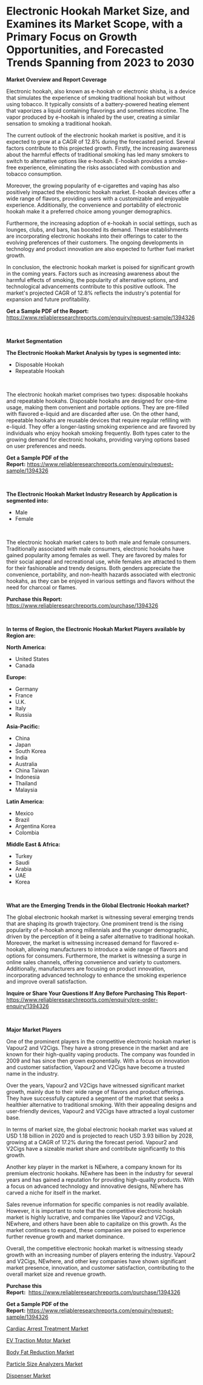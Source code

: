 <p><h1>Electronic Hookah Market Size, and Examines its Market Scope, with a Primary Focus on Growth Opportunities, and Forecasted Trends Spanning from 2023 to 2030</h1></p><p><strong>Market Overview and Report Coverage</strong></p>
<p><p>Electronic hookah, also known as e-hookah or electronic shisha, is a device that simulates the experience of smoking traditional hookah but without using tobacco. It typically consists of a battery-powered heating element that vaporizes a liquid containing flavorings and sometimes nicotine. The vapor produced by e-hookah is inhaled by the user, creating a similar sensation to smoking a traditional hookah.</p><p>The current outlook of the electronic hookah market is positive, and it is expected to grow at a CAGR of 12.8% during the forecasted period. Several factors contribute to this projected growth. Firstly, the increasing awareness about the harmful effects of traditional smoking has led many smokers to switch to alternative options like e-hookah. E-hookah provides a smoke-free experience, eliminating the risks associated with combustion and tobacco consumption.</p><p>Moreover, the growing popularity of e-cigarettes and vaping has also positively impacted the electronic hookah market. E-hookah devices offer a wide range of flavors, providing users with a customizable and enjoyable experience. Additionally, the convenience and portability of electronic hookah make it a preferred choice among younger demographics.</p><p>Furthermore, the increasing adoption of e-hookah in social settings, such as lounges, clubs, and bars, has boosted its demand. These establishments are incorporating electronic hookahs into their offerings to cater to the evolving preferences of their customers. The ongoing developments in technology and product innovation are also expected to further fuel market growth.</p><p>In conclusion, the electronic hookah market is poised for significant growth in the coming years. Factors such as increasing awareness about the harmful effects of smoking, the popularity of alternative options, and technological advancements contribute to this positive outlook. The market's projected CAGR of 12.8% reflects the industry's potential for expansion and future profitability.</p></p>
<p><strong>Get a Sample PDF of the Report:</strong> <a href="https://www.reliableresearchreports.com/enquiry/request-sample/1394326">https://www.reliableresearchreports.com/enquiry/request-sample/1394326</a></p>
<p>&nbsp;</p>
<p><strong>Market Segmentation</strong></p>
<p><strong>The Electronic Hookah Market Analysis by types is segmented into:</strong></p>
<p><ul><li>Disposable Hookah</li><li>Repeatable Hookah</li></ul></p>
<p>&nbsp;</p>
<p><p>The electronic hookah market comprises two types: disposable hookahs and repeatable hookahs. Disposable hookahs are designed for one-time usage, making them convenient and portable options. They are pre-filled with flavored e-liquid and are discarded after use. On the other hand, repeatable hookahs are reusable devices that require regular refilling with e-liquid. They offer a longer-lasting smoking experience and are favored by individuals who enjoy hookah smoking frequently. Both types cater to the growing demand for electronic hookahs, providing varying options based on user preferences and needs.</p></p>
<p><strong>Get a Sample PDF of the Report:</strong>&nbsp;<a href="https://www.reliableresearchreports.com/enquiry/request-sample/1394326">https://www.reliableresearchreports.com/enquiry/request-sample/1394326</a></p>
<p>&nbsp;</p>
<p><strong>The Electronic Hookah Market Industry Research by Application is segmented into:</strong></p>
<p><ul><li>Male</li><li>Female</li></ul></p>
<p>&nbsp;</p>
<p><p>The electronic hookah market caters to both male and female consumers. Traditionally associated with male consumers, electronic hookahs have gained popularity among females as well. They are favored by males for their social appeal and recreational use, while females are attracted to them for their fashionable and trendy designs. Both genders appreciate the convenience, portability, and non-health hazards associated with electronic hookahs, as they can be enjoyed in various settings and flavors without the need for charcoal or flames.</p></p>
<p><strong>Purchase this Report:</strong>&nbsp; <a href="https://www.reliableresearchreports.com/purchase/1394326">https://www.reliableresearchreports.com/purchase/1394326</a></p>
<p>&nbsp;</p>
<p><strong>In terms of Region, the Electronic Hookah Market Players available by Region are:</strong></p>
<p>
    <p> <strong> North America: </strong>
        <ul>
            <li>United States</li>
            <li>Canada</li>
        </ul>
        </p> 
    <p> <strong> Europe: </strong>
        <ul>
            <li>Germany</li>
            <li>France</li>
            <li>U.K.</li>
            <li>Italy</li>
            <li>Russia</li>
        </ul>
        </p> 
    <p> <strong> Asia-Pacific: </strong>
        <ul>
            <li>China</li>
            <li>Japan</li>
            <li>South Korea</li>
            <li>India</li>
            <li>Australia</li>
            <li>China Taiwan</li>
            <li>Indonesia</li>
            <li>Thailand</li>
            <li>Malaysia</li>
        </ul>
        </p> 
    <p> <strong> Latin America: </strong>
        <ul>
            <li>Mexico</li>
            <li>Brazil</li>
            <li>Argentina Korea</li>
            <li>Colombia</li>
        </ul>
        </p> 
    <p> <strong> Middle East & Africa: </strong>
        <ul>
            <li>Turkey</li>
            <li>Saudi</li>
            <li>Arabia</li>
            <li>UAE</li>
            <li>Korea</li>
        </ul>
    </p>
    </p>
<p>&nbsp;</p>
<p><strong>What are the Emerging Trends in the Global Electronic Hookah market?</strong></p>
<p><p>The global electronic hookah market is witnessing several emerging trends that are shaping its growth trajectory. One prominent trend is the rising popularity of e-hookah among millennials and the younger demographic, driven by the perception of it being a safer alternative to traditional hookah. Moreover, the market is witnessing increased demand for flavored e-hookah, allowing manufacturers to introduce a wide range of flavors and options for consumers. Furthermore, the market is witnessing a surge in online sales channels, offering convenience and variety to customers. Additionally, manufacturers are focusing on product innovation, incorporating advanced technology to enhance the smoking experience and improve overall satisfaction.</p></p>
<p><strong>Inquire or Share Your Questions If Any Before Purchasing This Report</strong>- <a href="https://www.reliableresearchreports.com/enquiry/pre-order-enquiry/1394326">https://www.reliableresearchreports.com/enquiry/pre-order-enquiry/1394326</a></p>
<p>&nbsp;</p>
<p><strong>Major Market Players</strong></p>
<p><p>One of the prominent players in the competitive electronic hookah market is Vapour2 and V2Cigs. They have a strong presence in the market and are known for their high-quality vaping products. The company was founded in 2009 and has since then grown exponentially. With a focus on innovation and customer satisfaction, Vapour2 and V2Cigs have become a trusted name in the industry.</p><p>Over the years, Vapour2 and V2Cigs have witnessed significant market growth, mainly due to their wide range of flavors and product offerings. They have successfully captured a segment of the market that seeks a healthier alternative to traditional smoking. With their appealing designs and user-friendly devices, Vapour2 and V2Cigs have attracted a loyal customer base.</p><p>In terms of market size, the global electronic hookah market was valued at USD 1.18 billion in 2020 and is projected to reach USD 3.93 billion by 2028, growing at a CAGR of 17.2% during the forecast period. Vapour2 and V2Cigs have a sizeable market share and contribute significantly to this growth.</p><p>Another key player in the market is NEwhere, a company known for its premium electronic hookahs. NEwhere has been in the industry for several years and has gained a reputation for providing high-quality products. With a focus on advanced technology and innovative designs, NEwhere has carved a niche for itself in the market.</p><p>Sales revenue information for specific companies is not readily available. However, it is important to note that the competitive electronic hookah market is highly lucrative, and companies like Vapour2 and V2Cigs, NEwhere, and others have been able to capitalize on this growth. As the market continues to expand, these companies are poised to experience further revenue growth and market dominance.</p><p>Overall, the competitive electronic hookah market is witnessing steady growth with an increasing number of players entering the industry. Vapour2 and V2Cigs, NEwhere, and other key companies have shown significant market presence, innovation, and customer satisfaction, contributing to the overall market size and revenue growth.</p></p>
<p><strong>Purchase this Report:</strong>&nbsp;&nbsp;<a href="https://www.reliableresearchreports.com/purchase/1394326">https://www.reliableresearchreports.com/purchase/1394326</a></p>
<p></p>
<p><strong>Get a Sample PDF of the Report:</strong>&nbsp;<a href="https://www.reliableresearchreports.com/enquiry/request-sample/1394326">https://www.reliableresearchreports.com/enquiry/request-sample/1394326</a></p>
<p><p><a href="https://medium.com/@emiliomartelli542/cardiac-arrest-treatment-market-size-growth-forecast-2023-2030-4743fd782510">Cardiac Arrest Treatment Market</a></p><p><a href="https://www.linkedin.com/pulse/decoding-ev-traction-motor-market-deep-dive-latest-trends-mhcwe/">EV Traction Motor Market</a></p><p><a href="https://medium.com/@kanew14036/body-fat-reduction-market-size-growth-forecast-2023-2030-297d1fdbf32b">Body Fat Reduction Market</a></p><p><a href="https://www.linkedin.com/pulse/particle-size-analyzers-market-share-global-analysis-report-2023-iio9c/">Particle Size Analyzers Market</a></p><p><a href="https://www.linkedin.com/pulse/dispenser-market-research-report-provides-thorough-industry-dlo0e/">Dispenser Market</a></p></p>